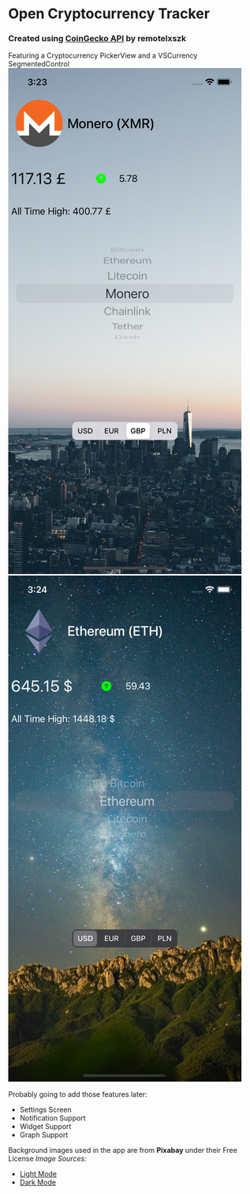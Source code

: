 #  Open Cryptocurrency Tracker

### Created using [**CoinGecko API**](https://www.coingecko.com/en/api#explore-api) by **remotelxszk**

Featuring a Cryptocurrency PickerView and a VSCurrency SegmentedControl
![Light Mode Screenshot](https://github.com/remotelxszk/openCryptoTracker/blob/main/lightmodeimage.png?raw=true=414x896)
![Dark Mode Screenshot](https://github.com/remotelxszk/openCryptoTracker/blob/main/darkmodeimage.png?raw=true=414x896)

Probably going to add those features later:
- Settings Screen
- Notification Support
- Widget Support
- Graph Support

Background images used in the app are from **Pixabay** under their Free License
_Image Sources:_
- [Light Mode](https://pixabay.com/images/id-1082173/)
- [Dark Mode](https://pixabay.com/images/id-4353332/)
